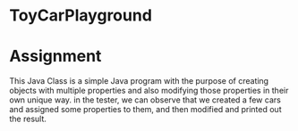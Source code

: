 # ToyCarPlayground 
# Assignment 
This Java Class is a simple Java program with the purpose of creating objects with multiple properties and also modifying those properties in their own unique way. in the tester, we can observe that we created a few cars and assigned some properties to them, and then modified and printed out the result.  
